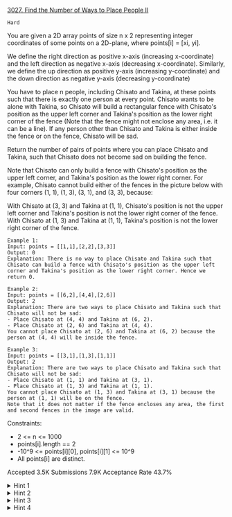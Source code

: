 [3027. Find the Number of Ways to Place People II](https://leetcode.com/problems/find-the-number-of-ways-to-place-people-ii/)

`Hard`

You are given a 2D array points of size n x 2 representing integer coordinates of some points on a 2D-plane, where points[i] = [xi, yi].

We define the right direction as positive x-axis (increasing x-coordinate) and the left direction as negative x-axis (decreasing x-coordinate). Similarly, we define the up direction as positive y-axis (increasing y-coordinate) and the down direction as negative y-axis (decreasing y-coordinate)

You have to place n people, including Chisato and Takina, at these points such that there is exactly one person at every point. Chisato wants to be alone with Takina, so Chisato will build a rectangular fence with Chisato's position as the upper left corner and Takina's position as the lower right corner of the fence (Note that the fence might not enclose any area, i.e. it can be a line). If any person other than Chisato and Takina is either inside the fence or on the fence, Chisato will be sad.

Return the number of pairs of points where you can place Chisato and Takina, such that Chisato does not become sad on building the fence.

Note that Chisato can only build a fence with Chisato's position as the upper left corner, and Takina's position as the lower right corner. For example, Chisato cannot build either of the fences in the picture below with four corners (1, 1), (1, 3), (3, 1), and (3, 3), because:

With Chisato at (3, 3) and Takina at (1, 1), Chisato's position is not the upper left corner and Takina's position is not the lower right corner of the fence.
With Chisato at (1, 3) and Takina at (1, 1), Takina's position is not the lower right corner of the fence.

```
Example 1:
Input: points = [[1,1],[2,2],[3,3]]
Output: 0
Explanation: There is no way to place Chisato and Takina such that Chisato can build a fence with Chisato's position as the upper left corner and Takina's position as the lower right corner. Hence we return 0. 

Example 2:
Input: points = [[6,2],[4,4],[2,6]]
Output: 2
Explanation: There are two ways to place Chisato and Takina such that Chisato will not be sad:
- Place Chisato at (4, 4) and Takina at (6, 2).
- Place Chisato at (2, 6) and Takina at (4, 4).
You cannot place Chisato at (2, 6) and Takina at (6, 2) because the person at (4, 4) will be inside the fence.

Example 3:
Input: points = [[3,1],[1,3],[1,1]]
Output: 2
Explanation: There are two ways to place Chisato and Takina such that Chisato will not be sad:
- Place Chisato at (1, 1) and Takina at (3, 1).
- Place Chisato at (1, 3) and Takina at (1, 1).
You cannot place Chisato at (1, 3) and Takina at (3, 1) because the person at (1, 1) will be on the fence.
Note that it does not matter if the fence encloses any area, the first and second fences in the image are valid.
``` 

Constraints:

- 2 <= n <= 1000
- points[i].length == 2
- -10^9 <= points[i][0], points[i][1] <= 10^9
- All points[i] are distinct.

Accepted
3.5K
Submissions
7.9K
Acceptance Rate
43.7%

<details>
<summary>Hint 1</summary>

Sort the points by x-coordinate in non-decreasing order and break the tie by sorting the y-coordinate in non-increasing order.

</details>
<details>
<summary>Hint 2</summary>

Now consider two points upper-left corner points[i] and lower-right corner points[j], such that i < j and points[i][0] <= points[j][0] and points[i][1] >= points[j][1].

</details>
<details>
<summary>Hint 3</summary>

Instead of brute force looping, we can save the largest y-coordinate that is no larger than points[i][1] when looping on j, say the value is m. And if m < points[j][1], the upper-left and lower-right corner pair is valid.

</details>
<details>
<summary>Hint 4</summary>

The actual values don’t matter, we can compress all x-coordinates and y-coordinates to the range [1, n]. Can we use prefix sum now?

</details>